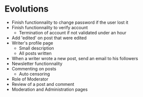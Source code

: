 # Evolutions

- Finish functionnality to change password if the user lost it
- Finish functionnality to verify account
  - Termination of account if not validated under an hour
- Add 'edited' on post that were edited
- Writer's profile page
  - Small description
  - All posts written
- When a writer wrote a new post, send an email to his followers
- Newsletter functionnality
- Commenting on posts
  - Auto censoring
- Role of Moderator
- Review of a post and comment
- Moderation and Administration pages
